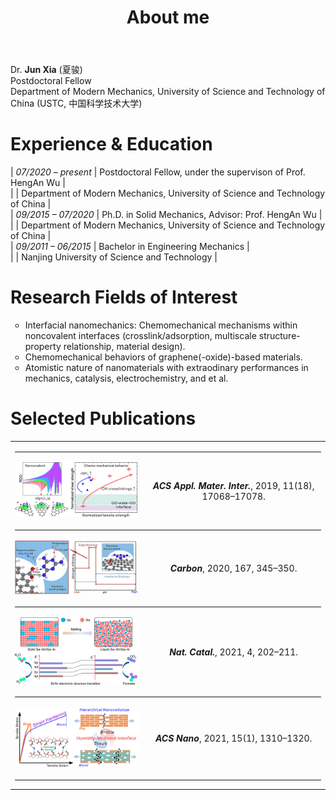 ﻿---
permalink: /
title: "About me"
excerpt: "About me"
author_profile: true
redirect_from: 
  - /about/
  - /about.html
---

<style type='text/css'>
    table td:nth-child(1) { white-space: nowrap }
    table, table tr th { border:0px solid white; padding:0 }
    table tr td { border:0px solid white; padding-bottom:0.05em }
    ul.circle {list-style-type:circle}
</style>

<style>
    #en a.style1:link,#en a.style1:visited{font-family:Comic;color:#000000;text-decoration:none}
    a.style1:link,a:visited{text-decoration:none;}
    a.style1:hover{text-decoration:underline;}
</style>

<style>
  @media (max-width: 671px) {
    table.t1 {
      display: none;
    }
  }
  @media (min-width: 925px) and (max-width: 1280px) {
    table.t1 {
      display: none;
    }
  }
  @media (min-width: 672px) and (max-width: 924px) {
    table.t2 {
      display: none;
    }
  }
  @media (min-width: 1281px) {
    table.t2 {
      display: none;
    }
  }
</style>

Dr. **Jun Xia** (夏骏)  
Postdoctoral Fellow  
Department of Modern Mechanics, University of Science and Technology of China (USTC, 中国科学技术大学)  

# Experience & Education

| <i>07/2020 – present</i> | Postdoctoral Fellow, under the supervison of <a class=style1 href="http://staff.ustc.edu.cn/~wuha" target="_blank">Prof. HengAn Wu</a> |  
|                           | Department of Modern Mechanics, University of Science and Technology of China                                                          |  
| <i>09/2015 – 07/2020</i> | Ph.D. in Solid Mechanics, Advisor: <a class=style1 href="http://staff.ustc.edu.cn/~wuha" target="_blank">Prof. HengAn Wu</a>           |  
|                           | Department of Modern Mechanics, University of Science and Technology of China                                                          |  
| <i>09/2011 – 06/2015</i> | Bachelor in Engineering Mechanics                                                                                                      |  
|                           | Nanjing University of Science and Technology                                                                                           |     

# Research Fields of Interest

<ul class="circle">
<li>Interfacial nanomechanics: Chemomechanical mechanisms within noncovalent interfaces (crosslink/adsorption, multiscale structure-property relationship, material design).</li>
<li>Chemomechanical behaviors of graphene(-oxide)-based materials.</li>
<li>Atomistic nature of nanomaterials with extraodinary performances in mechanics, catalysis, electrochemistry, and et al.</li>
</ul>

# Selected Publications

<table class=t1>
  <tr>
    <td colspan="2"><hr style="border-color:lightgrey;" /></td>
  </tr>
  <tr>
    <td align="center"><img src='./images/publication_images/2019-05-08-ACS-AMI.gif' width="300"></td>
    <td align="center">Superstrong noncovalent interface between melamine and graphene oxide<br/><a class=style1 href="./publication/2019-05-08-ACS-AMI.html" target="_blank"><i><b>ACS Appl. Mater. Inter.</b></i>, 2019, 11(18), 17068–17078.</a></td>
  </tr>
  <tr>
    <td colspan="2"><hr style="border-color:lightgrey;" /></td>
  </tr>
  <tr>
    <td align="center"><img src='./images/publication_images/2020-10-15-Carbon.gif' width="300"></td>
    <td align="center">Unravelling the interactions between organic molecules and reduced graphene oxide in an aqueous environment<br/><a class=style1 href="./publication/2020-10-15-Carbon.html" target="_blank"><i><b>Carbon</b></i>, 2020, 167, 345–350.</a></td>
  </tr>
  <tr>
    <td colspan="2"><hr style="border-color:lightgrey;" /></td>
  </tr>
  <tr>
    <td align="center"><img src='./images/publication_images/2021-03-11-Nat-Catal.gif' width="300"></td>
    <td align="center">Solid–liquid phase transition induced electrocatalytic switching from hydrogen evolution to highly selective CO<sub>2</sub> reduction<br/><a class=style1 href="./publication/2021-03-11-Nat-Catal.html" target="_blank"><i><b>Nat. Catal.</b></i>, 2021, 4, 202–211.</a></td>
  </tr>
  <tr>
    <td colspan="2"><hr style="border-color:lightgrey;" /></td>
  </tr>
  <tr>
    <td align="center"><img src='./images/publication_images/2021-01-26-ACS-Nano.gif' width="300"></td>
    <td align="center">Strengthening and toughening hierarchical nanocellulose via humidity-mediated interface<br/><a class=style1 href="./publication/2021-01-26-ACS-Nano.html" target="_blank"><i><b>ACS Nano</b></i>, 2021, 15(1), 1310–1320.</a></td>
  </tr>
  <tr>
    <td colspan="2"><hr style="border-color:lightgrey;" /></td>
  </tr>
</table>

<table class=t2>
  <tr>
    <td colspan="2"><hr style="border-color:lightgrey;" /></td>
  </tr>
  <tr>
    <td align="center"><img src='./images/publication_images/2019-05-08-ACS-AMI.gif' width="270"></td>
    <td align="center"><a class=style1 href="./publication/2019-05-08-ACS-AMI.html" target="_blank"><i><b>ACS Appl. Mater. Inter.</b></i>, 2019, 11(18), 17068–17078.</a></td>
  </tr>
  <tr>
    <td colspan="2"><hr style="border-color:lightgrey;" /></td>
  </tr>
  <tr>
    <td align="center"><img src='./images/publication_images/2020-10-15-Carbon.gif' width="270"></td>
    <td align="center"><a class=style1 href="./publication/2020-10-15-Carbon.html" target="_blank"><i><b>Carbon</b></i>, 2020, 167, 345–350.</a></td>
  </tr>
  <tr>
    <td colspan="2"><hr style="border-color:lightgrey;" /></td>
  </tr>
  <tr>
    <td align="center"><img src='./images/publication_images/2021-03-11-Nat-Catal.gif' width="270"></td>
    <td align="center"><a class=style1 href="./publication/2021-03-11-Nat-Catal.html" target="_blank"><i><b>Nat. Catal.</b></i>, 2021, 4, 202–211.</a></td>
  </tr>
  <tr>
    <td colspan="2"><hr style="border-color:lightgrey;" /></td>
  </tr>
  <tr>
    <td align="center"><img src='./images/publication_images/2021-01-26-ACS-Nano.gif' width="270"></td>
    <td align="center"><a class=style1 href="./publication/2021-01-26-ACS-Nano.html" target="_blank"><i><b>ACS Nano</b></i>, 2021, 15(1), 1310–1320.</a></td>
  </tr>
  <tr>
    <td colspan="2"><hr style="border-color:lightgrey;" /></td>
  </tr>
</table>
